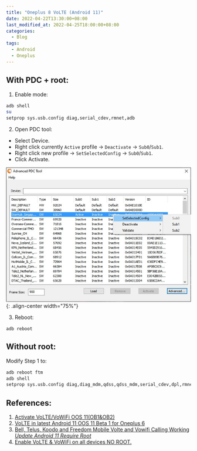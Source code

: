 ```yaml
---
title: "Oneplus 8 VoLTE (Android 11)"
date: 2022-04-22T13:30:00+08:00
last_modified_at: 2022-04-25T18:00:00+08:00
categories:
  - Blog
tags:
  - Android
  - Oneplus
---
```


## With PDC + root:

1. Enable mode:
```bash
adb shell
su
setprop sys.usb.config diag,serial_cdev,rmnet,adb
```

2. Open PDC tool:
- Select Device.
- Right click currently `Active` profile &rarr; `Deactivate` &rarr; `Sub0`/`Sub1`.
- Right click new profile &rarr; `SetSelectedConfig` &rarr; `Sub0`/`Sub1`.
- Click Activate.

![PDC](/assets/images/android/pdc.jpg){: .align-center width="75%"}

3. Reboot: 
```
adb reboot
```

## Without root:

Modify Step 1 to:
```bash
adb reboot ftm
adb shell
setprop sys.usb.config diag,diag_mdm,qdss,qdss_mdm,serial_cdev,dpl,rmnet,adb
```

## References:
1. [Activate VoLTE/VoWiFi OOS 11(OB1&OB2)](https://forum.xda-developers.com/t/guide-activate-volte-vowifi-oos-11-ob1-ob2.4223967/)
2. [VoLTE in latest Android 11 OOS 11 Beta 1 for Oneplus 6](https://www.reddit.com/r/oneplus/comments/ogr7wr/volte_in_latest_android_11_oos_11_beta_1_for/)
3. [Bell, Telus, Koodo and Freedom Mobile Volte and Vowifi Calling Working *Update Android 11 Require Root*](https://forum.xda-developers.com/t/bell-telus-koodo-and-freedom-mobile-volte-and-vowifi-calling-working-update-android-11-require-root.4153631/)
4. [Enable VoLTE & VoWiFi on all devices NO ROOT.](https://forum.xda-developers.com/t/guide-enable-volte-vowifi-on-all-devices-no-root.4105817/)





[link]: https://forum.xda-developers.com/t/pdc-without-root-on-android-11.4200263/post-84103949